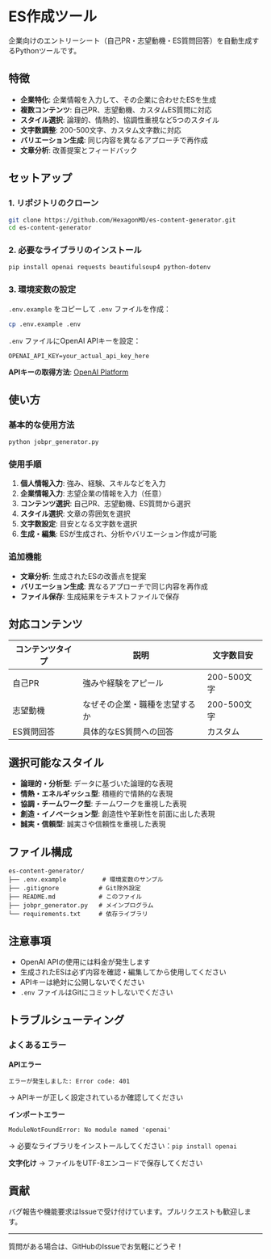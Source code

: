 # ES作成ツール

企業向けのエントリーシート（自己PR・志望動機・ES質問回答）を自動生成するPythonツールです。

## 特徴

- **企業特化**: 企業情報を入力して、その企業に合わせたESを生成
- **複数コンテンツ**: 自己PR、志望動機、カスタムES質問に対応
- **スタイル選択**: 論理的、情熱的、協調性重視など5つのスタイル
- **文字数調整**: 200-500文字、カスタム文字数に対応
- **バリエーション生成**: 同じ内容を異なるアプローチで再作成
- **文章分析**: 改善提案とフィードバック

## セットアップ

### 1. リポジトリのクローン
```bash
git clone https://github.com/HexagonMD/es-content-generator.git
cd es-content-generator
```

### 2. 必要なライブラリのインストール
```bash
pip install openai requests beautifulsoup4 python-dotenv
```

### 3. 環境変数の設定
`.env.example` をコピーして `.env` ファイルを作成：
```bash
cp .env.example .env
```

`.env` ファイルにOpenAI APIキーを設定：
```env
OPENAI_API_KEY=your_actual_api_key_here
```

**APIキーの取得方法**: [OpenAI Platform](https://platform.openai.com/api-keys)

## 使い方

### 基本的な使用方法
```bash
python jobpr_generator.py
```

### 使用手順
1. **個人情報入力**: 強み、経験、スキルなどを入力
2. **企業情報入力**: 志望企業の情報を入力（任意）
3. **コンテンツ選択**: 自己PR、志望動機、ES質問から選択
4. **スタイル選択**: 文章の雰囲気を選択
5. **文字数設定**: 目安となる文字数を選択
6. **生成・編集**: ESが生成され、分析やバリエーション作成が可能

### 追加機能
- **文章分析**: 生成されたESの改善点を提案
- **バリエーション生成**: 異なるアプローチで同じ内容を再作成
- **ファイル保存**: 生成結果をテキストファイルで保存

## 対応コンテンツ

| コンテンツタイプ | 説明 | 文字数目安 |
|---|---|---|
| 自己PR | 強みや経験をアピール | 200-500文字 |
| 志望動機 | なぜその企業・職種を志望するか | 200-500文字 |
| ES質問回答 | 具体的なES質問への回答 | カスタム |

## 選択可能なスタイル

- **論理的・分析型**: データに基づいた論理的な表現
- **情熱・エネルギッシュ型**: 積極的で情熱的な表現
- **協調・チームワーク型**: チームワークを重視した表現
- **創造・イノベーション型**: 創造性や革新性を前面に出した表現
- **誠実・信頼型**: 誠実さや信頼性を重視した表現

## ファイル構成

```
es-content-generator/
├── .env.example          # 環境変数のサンプル
├── .gitignore           # Git除外設定  
├── README.md            # このファイル
├── jobpr_generator.py   # メインプログラム
└── requirements.txt     # 依存ライブラリ
```

## 注意事項

- OpenAI APIの使用には料金が発生します
- 生成されたESは必ず内容を確認・編集してから使用してください
- APIキーは絶対に公開しないでください
- `.env` ファイルはGitにコミットしないでください

## トラブルシューティング

### よくあるエラー

**APIエラー**
```
エラーが発生しました: Error code: 401
```
→ APIキーが正しく設定されているか確認してください

**インポートエラー**
```
ModuleNotFoundError: No module named 'openai'
```
→ 必要なライブラリをインストールしてください：`pip install openai`

**文字化け**
→ ファイルをUTF-8エンコードで保存してください

## 貢献

バグ報告や機能要求はIssueで受け付けています。プルリクエストも歓迎します。

---

質問がある場合は、GitHubのIssueでお気軽にどうぞ！